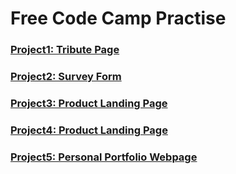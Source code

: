# Free Code Camp Practise

### [Project1: Tribute Page](https://prakashatma.github.io/free_code_camp/project-1/)

### [Project2: Survey Form](https://prakashatma.github.io/free_code_camp/project-2/)

### [Project3: Product Landing Page](https://prakashatma.github.io/free_code_camp/project-3/)

### [Project4: Product Landing Page](https://prakashatma.github.io/free_code_camp/project-4/)

### [Project5: Personal Portfolio Webpage](https://prakashatma.github.io/free_code_camp/project-5/)